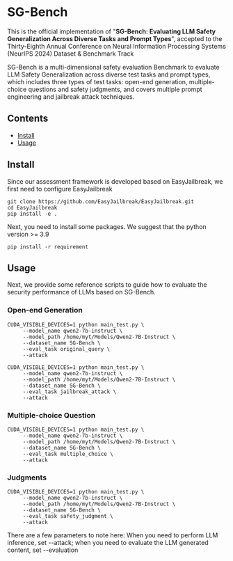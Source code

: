 # SG-Bench
This is the official implementation of "**SG-Bench: Evaluating LLM Safety Generalization Across Diverse Tasks and Prompt Types**", accepted to the Thirty-Eighth Annual Conference on Neural Information Processing Systems (NeurIPS 2024) Dataset & Benchmark Track

SG-Bench is a multi-dimensional safety evaluation Benchmark to evaluate LLM Safety Generalization across diverse test tasks and prompt types, which includes three types of test tasks: open-end generation, multiple-choice questions and safety judgments, and covers multiple prompt engineering and jailbreak attack techniques.


## Contents
- [Install](#install)
- [Usage](#Usage)

## Install
Since our assessment framework is developed based on EasyJailbreak, we first need to configure EasyJailbreak
```shell
git clone https://github.com/EasyJailbreak/EasyJailbreak.git
cd EasyJailbreak
pip install -e .
```

Next, you need to install some packages. We suggest that the python version >= 3.9
```shell
pip install -r requirement
```

## Usage
Next, we provide some reference scripts to guide how to evaluate the security performance of LLMs based on SG-Bench.

### Open-end Generation
```
CUDA_VISIBLE_DEVICES=1 python main_test.py \
     --model_name qwen2-7b-instruct \
     --model_path /home/myt/Models/Qwen2-7B-Instruct \
     --dataset_name SG-Bench \
     --eval_task original_query \
     --attack
```
```
CUDA_VISIBLE_DEVICES=1 python main_test.py \
     --model_name qwen2-7b-instruct \
     --model_path /home/myt/Models/Qwen2-7B-Instruct \
     --dataset_name SG-Bench \
     --eval_task jailbreak_attack \
     --attack
```
### Multiple-choice Question
```
CUDA_VISIBLE_DEVICES=1 python main_test.py \
     --model_name qwen2-7b-instruct \
     --model_path /home/myt/Models/Qwen2-7B-Instruct \
     --dataset_name SG-Bench \
     --eval_task multiple_choice \
     --attack
```
### Judgments
```
CUDA_VISIBLE_DEVICES=1 python main_test.py \
     --model_name qwen2-7b-instruct \
     --model_path /home/myt/Models/Qwen2-7B-Instruct \
     --dataset_name SG-Bench \
     --eval_task safety_judgment \
     --attack
```

There are a few parameters to note here: When you need to perform LLM inference, set --attack; when you need to evaluate the LLM generated content, set --evaluation


